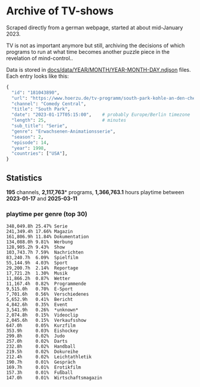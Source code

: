 # Archive of TV-shows

Scraped directly from a german webpage, started at about mid-January 2023.

TV is not as important anymore but still, archiving the decisions of which programs to run at what time
becomes another puzzle piece in the revelation of mind-control.. 

Data is stored in [docs/data/YEAR/MONTH/YEAR-MONTH-DAY.ndjson](docs/data/) files. 
Each entry looks like this:

```python
{
  "id": "181043890", 
  "url": "https://www.hoerzu.de/tv-programm/south-park-kohle-an-den-chefkoch/bid_181043890/", 
  "channel": "Comedy Central", 
  "title": "South Park", 
  "date": "2023-01-17T05:15:00",    # probably Europe/Berlin timezone 
  "length": 25,                     # minutes 
  "sub_title": "Serie", 
  "genre": "Erwachsenen-Animationsserie", 
  "season": 2, 
  "episode": 14, 
  "year": 1998, 
  "countries": ["USA"],
}
```

## Statistics

**195** channels, **2,117,763*** programs, **1,366,763.1** hours playtime between **2023-01-17** and **2025-03-11**


### playtime per genre (top 30)

    348,049.8h 25.47% Serie
    241,349.4h 17.66% Magazin
    161,806.9h 11.84% Dokumentation
    134,088.0h 9.81%  Werbung
    128,905.2h 9.43%  Show
    103,743.7h 7.59%  Nachrichten
    83,240.7h  6.09%  Spielfilm
    55,144.9h  4.03%  Sport
    29,200.7h  2.14%  Reportage
    17,721.2h  1.30%  Musik
    11,866.2h  0.87%  Wetter
    11,167.4h  0.82%  Programmende
    9,515.0h   0.70%  E-Sport
    7,701.6h   0.56%  Verschiedenes
    5,652.9h   0.41%  Bericht
    4,842.6h   0.35%  Event
    3,541.9h   0.26%  *unknown*
    2,074.8h   0.15%  Videoclip
    2,045.6h   0.15%  Verkaufsshow
    647.0h     0.05%  Kurzfilm
    353.9h     0.03%  Eishockey
    299.8h     0.02%  Judo
    257.0h     0.02%  Darts
    232.8h     0.02%  Handball
    219.5h     0.02%  Dokureihe
    212.4h     0.02%  Leichtathletik
    190.7h     0.01%  Gespräch
    169.7h     0.01%  Erotikfilm
    157.3h     0.01%  Fußball
    147.0h     0.01%  Wirtschaftsmagazin
